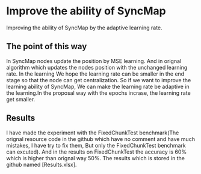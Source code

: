# Improve the ability of SyncMap

Improving the ability of SyncMap by the adaptive learning rate.

## The point of this way

In SyncMap nodes update the position by MSE learning. And in orignal algorithm which updates the nodes position with the unchanged learning rate. In the learning We hope the learning rate can be smaller in the end stage so that the node can get centralization. So if we want to improve the learning ability of SyncMap, We can make the learning rate be adaptive in the learning.In the proposal way with the epochs incrase, the learning rate get smaller.

## Results

I have made the experiment with the FixedChunkTest benchmark(The orignal resource code in the github which have no comment and have much mistakes, I have try to fix them, But only the FixedChunkTest benchmark can excuted). And in the results on FixedChunkTest the accuracy is 60% which is higher than orignal way 50%. The results which is stored in the github named [Results.xlsx].
